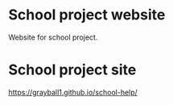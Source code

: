 # School project website

Website for school project.

# School project site

https://grayball1.github.io/school-help/
